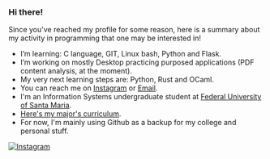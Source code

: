 ### Hi there! 

Since you've reached my profile for some reason, here is a summary about my activity in programming that one may be interested in!

-  I’m learning: C language, GIT, Linux bash, Python and Flask.
-  I’m working on mostly Desktop practicing purposed applications (PDF content analysis, at the moment).
-  My very next learning steps are: Python, Rust and OCaml.
-  You can reach me on [Instagram](https://www.instagram.com/inaciocbuemo/) or [Email](mailto:inaciocbdev@gmai.com).
-  I'm an Information Systems undergraduate student at [Federal University of Santa Maria](https://www.ufsm.br/).
-  [Here's my major's curriculum](https://www.ufsm.br/cursos/graduacao/santa-maria/sistemas-de-informacao/informacoes-do-curriculo).
-  For now, I'm mainly using Github as a backup for my college and personal stuff.

[![Instagram](https://upload.wikimedia.org/wikipedia/commons/thumb/a/a5/Instagram_icon.png/900px-Instagram_icon.png)]([https://sites.google.com/view/edados20231/](https://www.instagram.com/inaciocbuemo/))
